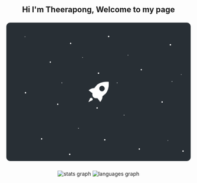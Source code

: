 <h2 align="center">Hi I'm Theerapong, Welcome to my page</h2>

###

<div align="center">
  <img src="https://raw.githubusercontent.com/bvnkfatboy/bvnkfatboy/main/image_processing20210902-16287-74kili.gif" width="500px" style="border-radius:10px;" />
</div>

###

<div align="center">
<img src="https://github-readme-stats.vercel.app/api?hide_title=false&hide_rank=false&show_icons=true&include_all_commits=true&count_private=true&disable_animations=false&theme=light&locale=en&hide_border=false&username=bvnkfatboy" height="150" alt="stats graph"  />
  <img src="https://github-readme-stats.vercel.app/api/top-langs?locale=en&hide_title=false&layout=compact&card_width=320&langs_count=5&theme=light&hide_border=false&username=bvnkfatboy" height="150" alt="languages graph"  />
</div>
